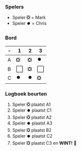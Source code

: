 ### Spelers
- Speler ❎ = Mark
- Speler ⏺️ = Chris

### Bord
| - | 1 | 2 | 3 |
|---|---|---|---|
| A |❎|❎|⏺️|
| B |⬜|❎|⬜|
| C |⏺️|⏺️|❎|

### Logboek beurten
1. Speler ❎ plaatst A1
2. Speler ⏺️ plaatst C1
3. Speler ❎ plaatst A2
4. Speler ⏺️ plaatst A3
5. Speler ❎ plaatst B2
6. Speler ⏺️ plaatst C2
7. Speler ❎ plaatst C3 en **WINT!** 🥳
